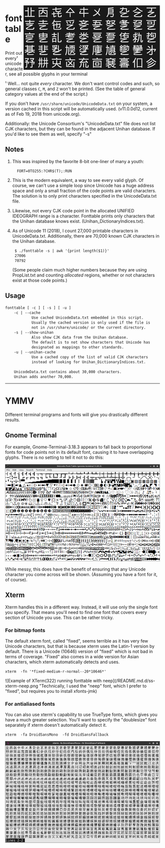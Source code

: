 <img align="right" src="README.md.d/fonttable.gif" alt="Example of
fonttable running in xterm -fa DroidSansMono -fd DroidSansFallback">

# fonttable
Print out every¹ unicode character, see all possible glyphs in your terminal

¹ Well... not quite *every* character. We don't want control codes
and such, so general classes `C`, `M`, and `Z` won't be printed. (See the
table of general category values at the end of the script.)
 
If you don't have `/usr/share/unicode/UnicodeData.txt` on your system,
a version cached in this script will be automatically used. 
(v11.0.0d12, current as of Feb 19, 2018 from unicode.org).

Additionally: the Unicode Consortium's "UnicodeData.txt" file does
not list CJK characters, but they can be found in the adjacent
Unihan database. If you'd like to see them as well, specify "-s" 

## Notes

1. This was inspired by the favorite 8-bit one-liner of many a youth:
   
         FORT=0TO255:?CHR$(T);:RUN 

2. This is the modern equivalent, a way to see every valid glyph.
   Of course, we can't use a simple loop since Unicode has a huge
   address space and only a small fraction of the code points are
   valid characters. The solution is to only print characters
   specified in the UnicodeData.txt file.

3. Likewise, not every CJK code point in the allocated UNIFIED
   IDEOGRAPH range is a character. Fonttable prints only characters
   that the Unihan database knows exist. (Unihan_DictionaryIndices.txt).
   
4. As of Unicode 11 (2018), I count 27,000 printable characters in
   UnicodeData.txt. Additionally, there are 70,000 known CJK
   characters in the Unihan database.

        $ ./fonttable -s | awk '{print length($1)}'
        27006
        70792

    (Some people claim much higher numbers because they are using
    PropList.txt and counting *allocated* regions, whether or not
    characters exist at those code points.)

## Usage

    fonttable [ -c ] [ -s ] [ -u ] 
        -c | --cache
                Use cached UnicodeData.txt embedded in this script.
                Usually the cached version is only used if the file is
                not in /usr/share/unicode/ or the current directory.
        -s | --show-unihan
                Also show CJK data from the Unihan database.
                The default is to not show characters that Unicode has
                designated as mappings to other standards.
        -u | --unihan-cache
                Use a cached copy of the list of valid CJK characters
                instead of looking for Unihan_DictionaryIndices.txt.

        UnicodeData.txt contains about 30,000 characters.
        Unihan adds another 70,000.

____

# YMMV

Different terminal programs and fonts will give you drastically
different results.

## Gnome Terminal 

For example, Gnome-Terminal-3.18.3 appears to fall back to proportional fonts for code points not in its default font, causing it to have overlapping glyphs. There is no setting to tell it not to do this:

![Example of Gnome Terminal 3.18.3 running fonttable](/README.md.d/ss-gnome-terminal.png "Notice the overlapping glyphs")

While messy, this does have the benefit of ensuring that any Unicode character you come across will be shown. (Assuming you have a font for it, of course). 

## Xterm
Xterm handles this in a different way. Instead, it will use only the single font you specify. That means you'll need to find one font that covers every section of Unicode you use. This can be rather tricky.

### For bitmap fonts

The default xterm font, called "fixed", seems terrible as it has very few Unicode characters, but that is because xterm uses the Latin-1 version by default. There is a Unicode (10646) version of "fixed" which is not bad in terms of coverage. "Fixed" also comes in a wide version for Asian characters, which xterm automatically detects and uses.

    xterm  -fn '*fixed-medium-r-normal--20*10646*' 
    
![Example of XTerm(322) running fonttable with neep](/README.md.d/ss-xterm-neep.png "Technically, I used the "neep" font, which I prefer to "fixed", but requires you to install xfonts-jmk)

### For antialiased fonts

You can also use xterm's capability to use TrueType fonts, which gives you have a much greater selection. You'll want to specify the "doublesize" font separately if xterm doesn't automatically detect it.

    xterm  -fa DroidSansMono  -fd DroidSansFallback
    
![Example of XTerm(322) running fonttable with DroidSansMono](/README.md.d/ss-xterm-droidsans.png)

